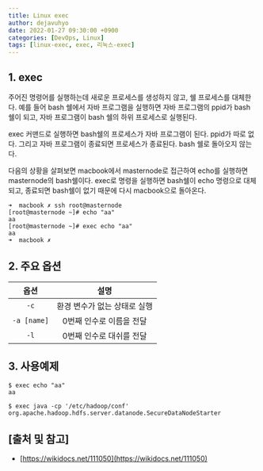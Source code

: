 ```yaml
---
title: Linux exec
author: dejavuhyo
date: 2022-01-27 09:30:00 +0900
categories: [DevOps, Linux]
tags: [linux-exec, exec, 리눅스-exec]
---
```


## 1. exec
주어진 명령어를 실행하는데 새로운 프로세스를 생성하지 않고, 쉘 프로세스를 대체한다. 예를 들어 bash 쉘에서 자바 프로그램을 실행하면 자바 프로그램의 ppid가 bash 쉘이 되고, 자바 프로그램이 bash 쉘의 하위 프로세스로 실행된다.

exec 커맨드로 실행하면 bash쉘의 프로세스가 자바 프로그램이 된다. ppid가 따로 없다. 그리고 자바 프로그램이 종료되면 프로세스가 종료된다. bash 쉘로 돌아오지 않는다.

다음의 상황을 살펴보면 macbook에서 masternode로 접근하여 echo를 실행하면 masternode의 bash쉘이다. exec로 명령을 실행하면 bash쉘이 echo 명령으로 대체되고, 종료되면 bash쉘이 없기 때문에 다시 macbook으로 돌아온다.

```shell
➜  macbook ✗ ssh root@masternode
[root@masternode ~]# echo "aa"
aa
[root@masternode ~]# exec echo "aa"
aa
➜  macbook ✗
```

## 2. 주요 옵션

| 옵션 | 설명 |
|:-----:|:-----:|
| `-c` | 환경 변수가 없는 상태로 실행 |
| `-a [name]` | 0번째 인수로 이름을 전달 |
| `-l` | 0번째 인수로 대쉬를 전달 |

## 3. 사용예제

```shell
$ exec echo "aa"
aa

$ exec java -cp '/etc/hadoop/conf' org.apache.hadoop.hdfs.server.datanode.SecureDataNodeStarter
```

## [출처 및 참고]
* [https://wikidocs.net/111050](https://wikidocs.net/111050)
